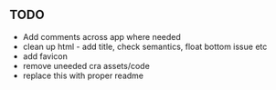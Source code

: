 ## TODO

- Add comments across app where needed
- clean up html - add title, check semantics, float bottom issue etc
- add favicon
- remove uneeded cra assets/code
- replace this with proper readme
